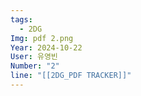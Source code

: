 ```yaml
---
tags:
  - 2DG
Img: pdf 2.png
Year: 2024-10-22
User: 유영빈
Number: "2"
line: "[[2DG_PDF TRACKER]]"
---
```


